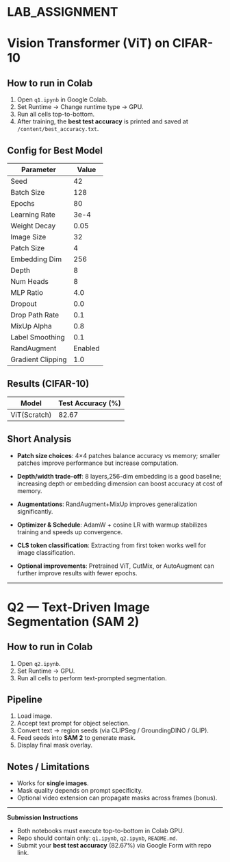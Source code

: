 # LAB_ASSIGNMENT
# Vision Transformer (ViT) on CIFAR-10

## How to run in Colab

1. Open `q1.ipynb` in Google Colab.
2. Set Runtime → Change runtime type → GPU.
3. Run all cells top-to-bottom.
4. After training, the **best test accuracy** is printed and saved at `/content/best_accuracy.txt`.

## Config for Best Model

| Parameter | Value |
|-----------|-------|
| Seed | 42 |
| Batch Size | 128 |
| Epochs | 80 |
| Learning Rate | 3e-4 |
| Weight Decay | 0.05 |
| Image Size | 32 |
| Patch Size | 4 |
| Embedding Dim | 256 |
| Depth | 8 |
| Num Heads | 8 |
| MLP Ratio | 4.0 |
| Dropout | 0.0 |
| Drop Path Rate | 0.1 |
| MixUp Alpha | 0.8 |
| Label Smoothing | 0.1 |
| RandAugment | Enabled |
| Gradient Clipping | 1.0 |

## Results (CIFAR-10)

| Model | Test Accuracy (%) |
|-------|-------------------|
| ViT(Scratch) | 82.67 |

## Short Analysis

- **Patch size choices**: 4×4 patches balance accuracy vs memory; smaller patches improve performance but increase computation.
  
- **Depth/width trade-off**: 8 layers,256-dim embedding is a good baseline; increasing depth or embedding dimension can boost accuracy at cost of memory.
  
- **Augmentations**: RandAugment+MixUp improves generalization significantly.
  
- **Optimizer & Schedule**: AdamW + cosine LR with warmup stabilizes training and speeds up convergence.
  
- **CLS token classification**: Extracting from first token works well for image classification.
    
- **Optional improvements**: Pretrained ViT, CutMix, or AutoAugment can further improve results with fewer epochs.

---

# Q2 — Text-Driven Image Segmentation (SAM 2)

## How to run in Colab

1. Open `q2.ipynb`.
2. Set Runtime → GPU.
3. Run all cells to perform text-prompted segmentation.

## Pipeline

1. Load image.  
2. Accept text prompt for object selection.  
3. Convert text → region seeds (via CLIPSeg / GroundingDINO / GLIP).  
4. Feed seeds into **SAM 2** to generate mask.  
5. Display final mask overlay.

## Notes / Limitations

- Works for **single images**.  
- Mask quality depends on prompt specificity.  
- Optional video extension can propagate masks across frames (bonus).

---

**Submission Instructions**

- Both notebooks must execute top-to-bottom in Colab GPU.  
- Repo should contain only: `q1.ipynb`, `q2.ipynb`, `README.md`.  
- Submit your **best test accuracy** (82.67%) via Google Form with repo link.
